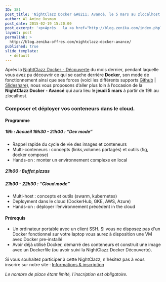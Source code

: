 ```yaml
---
ID: 381
post_title: 'NightClazz Docker &#8211; Avancé, le 5 mars au zlocalhost'
author: Al Amine Ousman
post_date: 2015-02-19 15:20:00
post_excerpt: '<p>Après   la <a href="http://blog.zenika.com/index.php?post/2015/01/15/NightClazz-Docker-Decouverte-le-5-fevrier-2015">NightClazz Docker - Découverte</a> du mois dernier, pendant laquelle vous avez pu découvrir ce qui se cache derrière <strong>Docker</strong>, son mode de fonctionnement ainsi que ses forces (voici les différents supports <a href="https://github.com/Zenika/NC-Docker-Decouverte">Github</a> | <a href="http://fr.slideshare.net/Zenika/nightclazz-docker-dcouverte">Slideshare</a>), nous vous proposons d’aller plus loin à l’occasion de la <strong>NightClazz Docker - Avancé</strong> qui aura lieu le<strong> jeudi 5 mars</strong> à partir de 19h au zlocalhost.<br /></p> <p><img src="/public/Al/NightClazz/docker.jpg" alt="Docker" style="display:block; margin:0 auto;" title="Docker" /><br /></p>'
layout: post
permalink: >
  http://blog.zenika-offres.com/nightclazz-docker-avance/
published: true
slide_template:
  - default
---
```

Après la <a href="http://blog.zenika.com/index.php?post/2015/01/15/NightClazz-Docker-Decouverte-le-5-fevrier-2015">NightClazz Docker - Découverte</a> du mois dernier, pendant laquelle vous avez pu découvrir ce qui se cache derrière <strong>Docker</strong>, son mode de fonctionnement ainsi que ses forces (voici les différents supports <a href="https://github.com/Zenika/NC-Docker-Decouverte">Github</a> | <a href="http://fr.slideshare.net/Zenika/nightclazz-docker-dcouverte">Slideshare</a>), nous vous proposons d’aller plus loin à l’occasion de la <strong>NightClazz Docker - Avancé</strong> qui aura lieu le<strong> jeudi 5 mars</strong> à partir de 19h au zlocalhost.

<!--more-->
<h3>Composer et déployer vos conteneurs dans le cloud.</h3>
<h4>Programme</h4>
<h5>19h : Accueil 19h30 - 21h00 : “Dev mode”</h5>
<ul>
	<li>Rappel rapide du cycle de vie des images et conteneurs</li>
	<li>Multi-conteneurs : concepts (links,volumes partagés) et outils (fig, docker compose)</li>
	<li>Hands-on : monter un environnement complexe en local</li>
</ul>
<h5>21h00 : Buffet pizzas</h5>
<h5>21h30 - 22h30 : “Cloud mode”</h5>
<ul>
	<li>Multi-host : concepts et outils (swarm, kubernetes)</li>
	<li>Deployment dans le cloud (DockerHub, GKE, AWS, Azure)</li>
	<li>Hands-on : déployer l’environnement précédent in the cloud</li>
</ul>
<h4>Prérequis</h4>
<ul>
	<li>Un ordinateur portable avec un client SSH. Si vous ne disposez pas d'un Docker fonctionnel sur votre laptop vous aurez à disposition une VM avec Docker pre-installé</li>
	<li>Avoir déjà utilisé Docker, démarré des conteneurs et construit une image avec un Dockerfile (ou avoir suivi la NightClazz Docker Découverte).</li>
</ul>
Si vous souhaitez participer à cette NightClazz, n'hésitez pas à vous inscrire sur notre site : <a href="http://zenika.com/nightclazz-docker-avance.html">Informations &amp; inscription</a>

<em>Le nombre de place étant limité, l'inscription est obligatoire.</em>